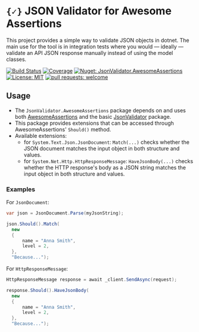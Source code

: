 # `{✓}` JSON Validator for Awesome Assertions

This project provides a simple way to validate JSON objects in dotnet. The main use for the tool is in integration tests where you would — ideally — validate an API JSON response manually instead of using the model classes.

[![Build Status](https://github.com/JsonValidatorProject/JsonValidator.AwesomeAssertions/workflows/build-and-test/badge.svg "Build Status")](https://github.com/JsonValidatorProject/JsonValidator.AwesomeAssertions/actions?query=workflow%3A%22build-and-test%22)
[![Coverage](https://codecov.io/gh/JsonValidatorProject/JsonValidator.AwesomeAssertions/branch/main/graph/badge.svg)](https://codecov.io/gh/JsonValidatorProject/JsonValidator.AwesomeAssertions)
[![Nuget: JsonValidator.AwesomeAssertions](https://img.shields.io/nuget/v/JsonValidator.AwesomeAssertions?label=JsonValidator.AwesomeAssertions&logo=nuget)](https://www.nuget.org/packages/JsonValidator.AwesomeAssertions)
[![License: MIT](https://img.shields.io/badge/license-MIT-blueviolet)](https://opensource.org/licenses/MIT)
[![pull requests: welcome](https://img.shields.io/badge/pull%20requests-welcome-brightgreen)](https://github.com/JsonValidatorProject/JsonValidator/fork)

## Usage
- The `JsonValidator.AwesomeAssertions` package depends on and uses both [AwesomeAssertions](https://github.com/AwesomeAssertions/AwesomeAssertions) and the basic [JsonValidator](https://github.com/JsonValidatorProject/JsonValidator) package.
- This package provides extensions that can be accessed through AwesomeAssertions' `Should()` method.
- Available extensions:
  - for `System.Text.Json.JsonDocument`: `Match(...)` checks whether the JSON document matches the input object in both structure and values.
  - for `System.Net.Http.HttpResponseMessage`: `HaveJsonBody(...)` checks whether the HTTP response's body as a JSON string matches the input object in both structure and values.

### Examples
For `JsonDocument`:
```csharp
var json = JsonDocument.Parse(myJsonString);

json.Should().Match(
  new
  {
      name = "Anna Smith",
      level = 2,
  },
  "Because...");
```

For `HttpResponseMessage`:
```csharp
HttpResponseMessage response = await _client.SendAsync(request);

response.Should().HaveJsonBody(
  new
  {
      name = "Anna Smith",
      level = 2,
  },
  "Because...");
```
